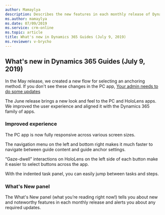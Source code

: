 ```yaml
---
author: Mamaylya
description: Describes the new features in each monthly release of Dynamics 365 Guides
ms.author: mamaylya
ms.date: 07/09/2019
ms.service: crm-online
ms.topic: article
title: What's new in Dynamics 365 Guides (July 9, 2019)
ms.reviewer: v-brycho
---
```


## What's new in Dynamics 365 Guides (July 9, 2019)

In the May release, we created a new flow for selecting an anchoring method. If you don't see these changes in the PC app, <a href="https://docs.microsoft.com/en-us/dynamics365/mixed-reality/guides/upgrade" target="_blank">Your admin needs to do some updates</a>

The June release brings a new look and feel to the PC and HoloLens apps. We improved the user experience and aligned it with the Dynamics 365 family of apps. 
 
### Improved experience
The PC app is now fully responsive across various screen sizes. 

The navigation menu on the left and bottom right makes it much faster to navigate between guide content and guide anchor settings. 
 
“Gaze-dwell” interactions on HoloLens on the left side of each button make it easier to select buttons across the app. 

With the indented task panel, you can easily jump between tasks and steps. 
 
### What's New panel
The What's New panel (what you’re reading right now!) tells you about new and noteworthy features in each monthly release and alerts you about any required updates. 

